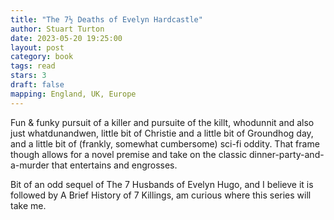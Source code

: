 ```yaml
---
title: "The 7½ Deaths of Evelyn Hardcastle"
author: Stuart Turton
date: 2023-05-20 19:25:00
layout: post
category: book
tags: read
stars: 3
draft: false
mapping: England, UK, Europe
---
```


Fun & funky pursuit of a killer and pursuite of the killt, whodunnit and also just whatdunandwen, little bit of Christie and a little bit of Groundhog day, and a little bit of (frankly, somewhat cumbersome) sci-fi oddity. That frame though allows for a novel premise and take on the classic dinner-party-and-a-murder that entertains and engrosses.

Bit of an odd sequel of The 7 Husbands of Evelyn Hugo, and I believe it is followed by A Brief History of 7 Killings, am curious where this series will take me.
